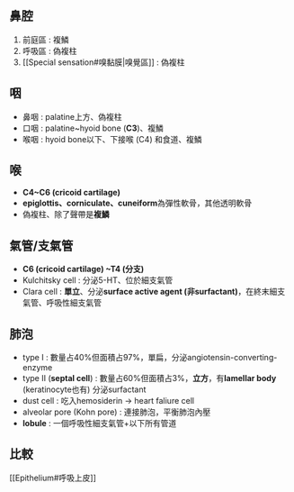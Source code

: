 ## 鼻腔
1. 前庭區 : 複鱗
2. 呼吸區 : 偽複柱
3. [[Special sensation#嗅黏膜|嗅覺區]] : 偽複柱
## 咽
- 鼻咽 : palatine上方、偽複柱
- 口咽 : palatine~hyoid bone (**C3**)、複鱗
- 喉咽 : hyoid bone以下、下接喉 (C4) 和食道、複鱗
## 喉
- **C4~C6 (cricoid cartilage)**
- **epiglottis、corniculate、cuneiform**為彈性軟骨，其他透明軟骨
- 偽複柱、除了聲帶是**複鱗**
## 氣管/支氣管
- **C6 (cricoid cartilage) ~T4 (分支)**
- Kulchitsky cell : 分泌5-HT、位於細支氣管
- Clara cell : **單立**、分泌**surface active agent (非surfactant)**，在終末細支氣管、呼吸性細支氣管
## 肺泡
- type I : 數量占40%但面積占97%，單扁，分泌angiotensin-converting-enzyme
- type II (**septal cell**) : 數量占60%但面積占3%，**立方**，有**lamellar body** (keratinocyte也有) 分泌surfactant
- dust cell : 吃入hemosiderin -> heart faliure cell
- alveolar pore (Kohn pore) : 連接肺泡，平衡肺泡內壓
- **lobule** : 一個呼吸性細支氣管+以下所有管道
## 比較
[[Epithelium#呼吸上皮]]